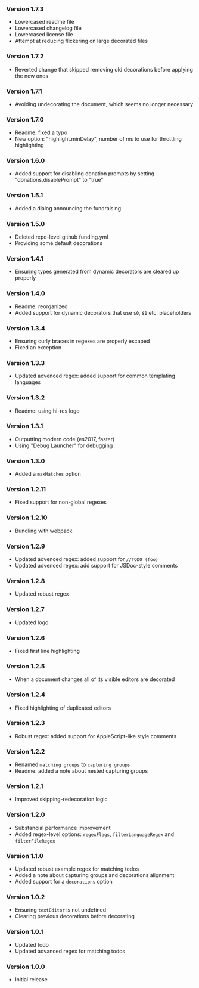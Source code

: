 ### Version 1.7.3
- Lowercased readme file
- Lowercased changelog file
- Lowercased license file
- Attempt at reducing flickering on large decorated files

### Version 1.7.2
- Reverted change that skipped removing old decorations before applying the new ones

### Version 1.7.1
- Avoiding undecorating the document, which seems no longer necessary

### Version 1.7.0
- Readme: fixed a typo
- New option: "highlight.minDelay", number of ms to use for throttling highlighting

### Version 1.6.0
- Added support for disabling donation prompts by setting "donations.disablePrompt" to "true"

### Version 1.5.1
- Added a dialog announcing the fundraising

### Version 1.5.0
- Deleted repo-level github funding.yml
- Providing some default decorations

### Version 1.4.1
- Ensuring types generated from dynamic decorators are cleared up properly

### Version 1.4.0
- Readme: reorganized
- Added support for dynamic decorators that use `$0`, `$1` etc. placeholders

### Version 1.3.4
- Ensuring curly braces in regexes are properly escaped
- Fixed an exception

### Version 1.3.3
- Updated advenced regex: added support for common templating languages

### Version 1.3.2
- Readme: using hi-res logo

### Version 1.3.1
- Outputting modern code (es2017, faster)
- Using "Debug Launcher" for debugging

### Version 1.3.0
- Added a `maxMatches` option

### Version 1.2.11
- Fixed support for non-global regexes

### Version 1.2.10
- Bundling with webpack

### Version 1.2.9
- Updated advenced regex: added support for `//TODO (foo)`
- Updated advenced regex: add support for JSDoc-style comments

### Version 1.2.8
- Updated robust regex

### Version 1.2.7
- Updated logo

### Version 1.2.6
- Fixed first line highlighting

### Version 1.2.5
- When a document changes all of its visible editors are decorated

### Version 1.2.4
- Fixed highlighting of duplicated editors

### Version 1.2.3
- Robust regex: added support for AppleScript-like style comments

### Version 1.2.2
- Renamed `matching groups` to `capturing groups`
- Readme: added a note about nested capturing groups

### Version 1.2.1
- Improved skipping-redecoration logic

### Version 1.2.0
- Substancial performance improvement
- Added regex-level options: `regexFlags`, `filterLanguageRegex` and `filterFileRegex`

### Version 1.1.0
- Updated robust example regex for matching todos
- Added a note about capturing groups and decorations alignment
- Added support for a `decorations` option

### Version 1.0.2
- Ensuring `textEditor` is not undefined
- Clearing previous decorations before decorating

### Version 1.0.1
- Updated todo
- Updated advanced regex for matching todos

### Version 1.0.0
- Initial release
